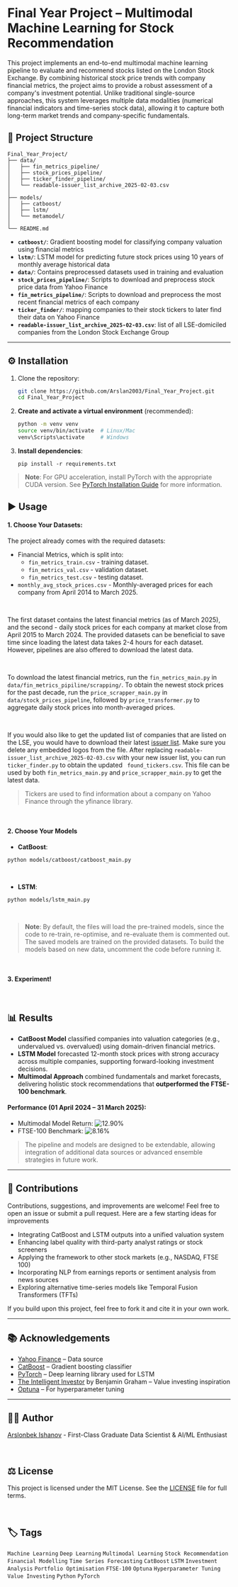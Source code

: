 # Final Year Project – Multimodal Machine Learning for Stock Recommendation

This project implements an end-to-end multimodal machine learning pipeline to evaluate and recommend stocks listed on the London Stock Exchange. By combining historical stock price trends with company financial metrics, the project aims to provide a robust assessment of a company's investment potential. Unlike traditional single-source approaches, this system leverages multiple data modalities (numerical financial indicators and time-series stock data), allowing it to capture both long-term market trends and company-specific fundamentals.

## 📁 Project Structure

```
Final_Year_Project/
├── data/
│   ├── fin_metrics_pipeline/
│   ├── stock_prices_pipeline/
│   ├── ticker_finder_pipeline/
│   └── readable-issuer_list_archive_2025-02-03.csv
│
├── models/
│   ├── catboost/
│   ├── lstm/
│   └── metamodel/
│
└── README.md
```

* **`catboost/`**: Gradient boosting model for classifying company valuation using financial metrics
* **`lstm/`**: LSTM model for predicting future stock prices using 10 years of monthly average historical data
* **`data/`**: Contains preprocessed datasets used in training and evaluation
* **`stock_prices_pipeline/`**: Scripts to download and preprocess stock price data from Yahoo Finance
* **`fin_metrics_pipeline/`**: Scripts to download and preprocess the most recent financial metrics of each company
* **`ticker_finder/`**: mapping companies to their stock tickers to later find their data on Yahoo Finance
* **`readable-issuer_list_archive_2025-02-03.csv`**: list of all LSE-domiciled companies from the London Stock Exchange Group

---

## ⚙️ Installation

1. Clone the repository:

   ```bash
   git clone https://github.com/Arslan2003/Final_Year_Project.git
   cd Final_Year_Project
   ```

2. **Create and activate a virtual environment** (recommended):

   ```bash
   python -m venv venv
   source venv/bin/activate  # Linux/Mac
   venv\Scripts\activate     # Windows
   ```

3. **Install dependencies**:

   ```
   pip install -r requirements.txt
   ```

> **Note**: For GPU acceleration, install PyTorch with the appropriate CUDA version. See [PyTorch Installation Guide](https://pytorch.org/get-started/locally/) for more information.


## ▶️ Usage

#### 1. Choose Your Datasets:
The project already comes with the required datasets:
- Financial Metrics, which is split into:
   - ```fin_metrics_train.csv``` - training dataset.
   - ```fin_metrics_val.csv``` - validation dataset.
   - ```fin_metrics_test.csv``` - testing dataset.
- ```monthly_avg_stock_prices.csv``` - Monthly-averaged prices for each company from April 2014 to March 2025.

<br>

The first dataset contains the latest financial metrics (as of March 2025), and the second - daily stock prices for each company at market close from April 2015 to March 2024. The provided datasets can be beneficial to save time since loading the latest data takes 2-4 hours for each dataset. However, pipelines are also offered to download the latest data.  

<br>

To download the latest financial metrics, run the ```fin_metrics_main.py``` in ```data/fin_metrics_pipiline/scrapping/```. To obtain the newest stock prices for the past decade, run the ```price_scrapper_main.py``` in ```data/stock_prices_pipeline```, followed by ```price_transformer.py``` to aggregate daily stock prices into month-averaged prices.

<br>

If you would also like to get the updated list of companies that are listed on the LSE, you would have to download their latest [issuer list](https://www.londonstockexchange.com/reports?tab=issuers). Make sure you delete any embedded logos from the file. After replacing ```readable-issuer_list_archive_2025-02-03.csv``` with your new issuer list, you can run ```ticker_finder.py``` to obtain the updated ``` found_tickers.csv```. This file can be used by both ```fin_metrics_main.py``` and ```price_scrapper_main.py``` to get the latest data.

> Tickers are used to find information about a company on Yahoo Finance through the yfinance library.

<br>

#### 2. Choose Your Models 
- **CatBoost**:  
```
python models/catboost/catboost_main.py
```

<br>

- **LSTM**:  
```
python models/lstm_main.py
```

<br>

> **Note**: By default, the files will load the pre-trained models, since the code to re-train, re-optimise, and re-evaluate them is commented out. The saved models are trained on the provided datasets. To build the models based on new data, uncomment the code before running it.

<br>

#### 3. Experiment!

<br>

## 📊 Results  

- **CatBoost Model** classified companies into valuation categories (e.g., undervalued vs. overvalued) using domain-driven financial metrics.  
- **LSTM Model** forecasted 12-month stock prices with strong accuracy across multiple companies, supporting forward-looking investment decisions.  
- **Multimodal Approach** combined fundamentals and market forecasts, delivering holistic stock recommendations that **outperformed the FTSE-100 benchmark**.  

#### Performance (01 April 2024 – 31 March 2025):  

- Multimodal Model Return: ![12.90%](https://img.shields.io/badge/Return-12.90%25-brightgreen)  
- FTSE-100 Benchmark: ![8.16%](https://img.shields.io/badge/Return-8.16%25-blue)  

>  The pipeline and models are designed to be extendable, allowing integration of additional data sources or advanced ensemble strategies in future work.



<!--- Add concrete results --->
---

## 🤝 Contributions

Contributions, suggestions, and improvements are welcome! Feel free to open an issue or submit a pull request. Here are a few starting ideas for improvements

* Integrating CatBoost and LSTM outputs into a unified valuation system
* Enhancing label quality with third-party analyst ratings or stock screeners
* Applying the framework to other stock markets (e.g., NASDAQ, FTSE 100)
* Incorporating NLP from earnings reports or sentiment analysis from news sources
* Exploring alternative time-series models like Temporal Fusion Transformers (TFTs)

If you build upon this project, feel free to fork it and cite it in your own work.

---

## 📚 Acknowledgements

* [Yahoo Finance](https://finance.yahoo.com) – Data source
* [CatBoost](https://catboost.ai/) – Gradient boosting classifier
* [PyTorch](https://pytorch.org/) – Deep learning library used for LSTM
* [The Intelligent Investor](https://irp-cdn.multiscreensite.com/cb9165b2/files/uploaded/The%20Intelligent%20Investor%20-%20BENJAMIN%20GRAHAM.pdf) by Benjamin Graham – Value investing inspiration
* [Optuna](https://optuna.org/) – For hyperparameter tuning

---

## 🧑‍💻 Author
[Arslonbek Ishanov](https://github.com/Arslan2003) - First-Class Graduate Data Scientist & AI/ML Enthusiast

<br>

## ⚖️ License
This project is licensed under the MIT License. See the [LICENSE](LICENSE) file for full terms.

<br>

## 🏷️ Tags
`Machine Learning` `Deep Learning` `Multimodal Learning` `Stock Recommendation` `Financial Modelling` `Time Series Forecasting` `CatBoost` `LSTM` `Investment Analysis` `Portfolio Optimisation` `FTSE-100` `Optuna` `Hyperparameter Tuning` `Value Investing` `Python` `PyTorch`




